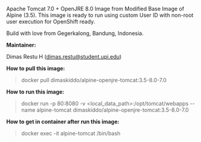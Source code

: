 Apache Tomcat 7.0 + OpenJRE 8.0 Image from Modified Base Image of Alpine (3.5). This image is ready to run using custom User ID with non-root user execution for OpenShift ready.

Build with love from Gegerkalong, Bandung, Indonesia.

**Maintainer:**

Dimas Restu H (<dimas.restu@student.upi.edu>)

**How to pull this image:**

> docker pull dimaskiddo/alpine-openjre-tomcat:3.5-8.0-7.0

**How to run this image:**

> docker run -p 80:8080 -v <local_data_path>:/opt/tomcat/webapps --name alpine-tomcat dimaskiddo/alpine-openjre-tomcat:3.5-8.0-7.0

**How to get in container after run this image:**

> docker exec -it alpine-tomcat /bin/bash
